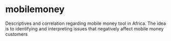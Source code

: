 # mobilemoney
Descriptives and correlation regarding mobile money tool in Africa.
The idea is to identifying and
interpreting issues that negatively affect mobile money customers 
